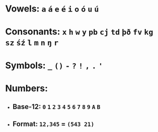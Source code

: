 # Vowels: `a` `á` `e` `é` `i` `o` `ó` `u` `ú`
# Consonants: `x` `h` `w` `y` `pb` `cj` `td` `þð` `fv` `kg` `sz` `śź` `l` `m` `n` `ŋ` `r`
# Symbols: `_` `()` `-` `?` `!` `,` `.` `'`
# Numbers:
- ## Base-12: `0` `1` `2` `3` `4` `5` `6` `7` `8` `9` `A` `B`
- ## Format: `12,345` = `(543 21)`
